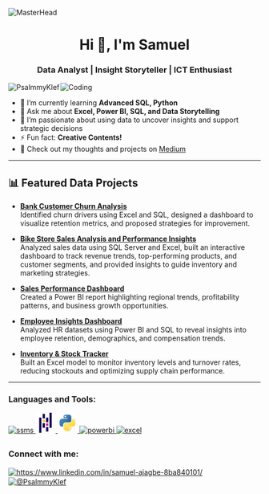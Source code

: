![MasterHead](https://www.rasylva.id/images/landing/landing-bg.webp)


<h1 align="center">Hi 👋, I'm Samuel</h1>
<h3 align="center">Data Analyst | Insight Storyteller | ICT Enthusiast</h3>

<img align="right" alt="Coding" width="400" src="https://camo.githubusercontent.com/cae12fddd9d6982901d82580bdf321d81fb299141098ca1c2d4891870827bf17/68747470733a2f2f6d69726f2e6d656469756d2e636f6d2f6d61782f313336302f302a37513379765349765f7430696f4a2d5a2e676966">

<p align="left">
  <img src="https://komarev.com/ghpvc/?username=PsalmmyKlef&label=Profile%20views&color=0e75b6&style=flat" alt="PsalmmyKlef" />
</p>

- 🌱 I’m currently learning **Advanced SQL, Python**
- 💬 Ask me about **Excel, Power BI, SQL, and Data Storytelling**
- 🧠 I’m passionate about using data to uncover insights and support strategic decisions
- ⚡ Fun fact: **Creative Contents!**
- 📝 Check out my thoughts and projects on [Medium](https://medium.com/@PsalmmyKlef)


---

<h2>📊 Featured Data Projects</h2>

- **[Bank Customer Churn Analysis](https://medium.com/@PsalmmyKlef)**     
Identified churn drivers using Excel and SQL, designed a dashboard to visualize retention metrics, and proposed strategies for improvement.

- **[Bike Store Sales Analysis and Performance Insights](https://medium.com/@PsalmmyKlef/fav-bike-store-f13db49c8b9c)**     
Analyzed sales data using SQL Server and Excel, built an interactive dashboard to track revenue trends, top-performing products, and customer segments, and provided insights to guide inventory and marketing strategies.

- **[Sales Performance Dashboard](https://medium.com/@PsalmmyKlef)**      
  Created a Power BI report highlighting regional trends, profitability patterns, and business growth opportunities.

- **[Employee Insights Dashboard](https://medium.com/@PsalmmyKlef)**     
  Analyzed HR datasets using Power BI and SQL to reveal insights into employee retention, demographics, and compensation trends.

- **[Inventory & Stock Tracker](https://medium.com/@PsalmmyKlef)**     
  Built an Excel model to monitor inventory levels and turnover rates, reducing stockouts and optimizing supply chain performance.

---


<h3 align="left">Languages and Tools:</h3>
<p align="left">
 <a href="https://learn.microsoft.com/en-us/sql/ssms/sql-server-management-studio-ssms" target="_blank" rel="noreferrer">
    <img src="https://upload.wikimedia.org/wikipedia/commons/8/87/Sql_data_base_with_logo.png" alt="ssms" width="80" height="40"/>
  </a>
  <a href="https://pandas.pydata.org/" target="_blank" rel="noreferrer">
    <img src="https://raw.githubusercontent.com/devicons/devicon/2ae2a900d2f041da66e950e4d48052658d850630/icons/pandas/pandas-original.svg" alt="pandas" width="40" height="40"/>
  </a>
  <a href="https://www.python.org" target="_blank" rel="noreferrer">
    <img src="https://raw.githubusercontent.com/devicons/devicon/master/icons/python/python-original.svg" alt="python" width="40" height="40"/>
  </a>
  <a href="https://powerbi.microsoft.com/" target="_blank" rel="noreferrer">
    <img src="https://upload.wikimedia.org/wikipedia/commons/c/cf/New_Power_BI_Logo.svg" alt="powerbi" width="40" height="40"/>
  </a>
  <a href="https://www.microsoft.com/microsoft-365/excel" target="_blank" rel="noreferrer">
  <img src="https://cdn-icons-png.flaticon.com/512/732/732220.png" alt="excel" width="40" height="40"/>
</a>

</p>

<h2></h2>

<h3 align="left">Connect with me:</h3>
<p align="left">
<a href="https://www.linkedin.com/in/samuel-ajagbe-8ba840101/" target="blank"><img align="center" src="https://raw.githubusercontent.com/rahuldkjain/github-profile-readme-generator/master/src/images/icons/Social/linked-in-alt.svg" alt="https://www.linkedin.com/in/samuel-ajagbe-8ba840101/" height="30" width="40" /></a>
<a href="https://medium.com/@PsalmmyKlef" target="blank"><img align="center" src="https://raw.githubusercontent.com/rahuldkjain/github-profile-readme-generator/master/src/images/icons/Social/medium.svg" alt="@PsalmmyKlef" height="30" width="40" /></a>
</p>



<!---
PsalmmyKlef/PsalmmyKlef is a ✨ special ✨ repository because its `README.md` (this file) appears on your GitHub profile.
You can click the Preview link to see how it looks.
--->
